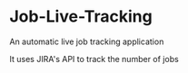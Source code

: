# Job-Live-Tracking
An automatic live job tracking application

It uses JIRA's API to track the number of jobs
